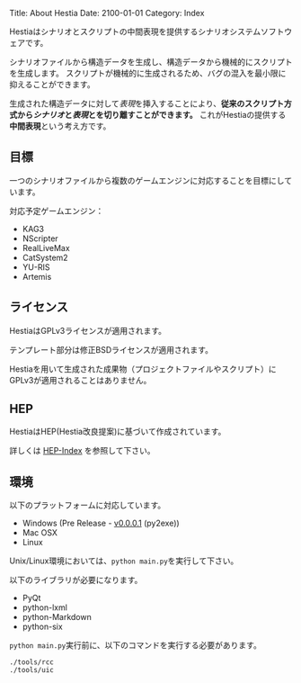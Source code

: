 Title: About Hestia
Date: 2100-01-01
Category: Index

Hestiaはシナリオとスクリプトの中間表現を提供するシナリオシステムソフトウェアです。

シナリオファイルから構造データを生成し、構造データから機械的にスクリプトを生成します。
スクリプトが機械的に生成されるため、バグの混入を最小限に抑えることができます。

生成された構造データに対して*表現*を挿入することにより、**従来のスクリプト方式から*シナリオ*と*表現*とを切り離すことができます。**
これがHestiaの提供する**中間表現**という考え方です。

## 目標

一つのシナリオファイルから複数のゲームエンジンに対応することを目標にしています。

対応予定ゲームエンジン：

* KAG3
* NScripter
* RealLiveMax
* CatSystem2
* YU-RIS
* Artemis

## ライセンス

HestiaはGPLv3ライセンスが適用されます。

テンプレート部分は修正BSDライセンスが適用されます。

Hestiaを用いて生成された成果物（プロジェクトファイルやスクリプト）にGPLv3が適用されることはありません。

## HEP

HestiaはHEP(Hestia改良提案)に基づいて作成されています。

詳しくは [HEP-Index] を参照して下さい。

## 環境

以下のプラットフォームに対応しています。

* Windows (Pre Release - [v0.0.0.1] (py2exe))
* Mac OSX
* Linux

Unix/Linux環境においては、`python main.py`を実行して下さい。

以下のライブラリが必要になります。

* PyQt
* python-lxml
* python-Markdown
* python-six

`python main.py`実行前に、以下のコマンドを実行する必要があります。

```
./tools/rcc
./tools/uic
```


[HEP-Index]: /hestia/hep-index.html
[v0.0.0.1]: https://github.com/sumi-nook/hestia/releases/download/v0.0.0.1/Hestia-v0.0.0.1.zip
